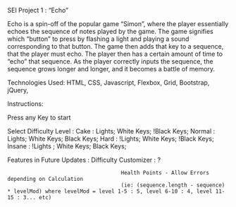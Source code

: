 SEI Project 1 : “Echo”

Echo is a spin-off of the popular game “Simon”, where the player essentially echoes the sequence of notes played by the game. The game signifies which “button” to press by flashing a light and playing a sound corresponding to that button. The game then adds that key to a sequence, that the player must echo. The player then has a certain amount of time to “echo” that sequence. As the player correctly inputs the sequence, the sequence grows longer and longer, and it becomes a battle of memory. 



Technologies Used: HTML, CSS, Javascript, Flexbox, Grid, Bootstrap, jQuery, 



Instructions:

Press any Key to start

Select Difficulty Level :	Cake : 		Lights; White Keys; !Black Keys;
					        Normal : 		Lights; White Keys; Black Keys;
					        Hard : 		!Lights; White Keys; !Black Keys;
					        Insane : 		!Lights ; White Keys; Black Keys;

Features in Future Updates :			Difficulty Customizer : ?
								
							      	    Health Points - Allow Errors depending on Calculation
							      	    (ie: (sequence.length - sequence) * levelMod) where levelMod = level 1-5 : 5, level 6-10 : 4, level 11-15 : 3... etc)